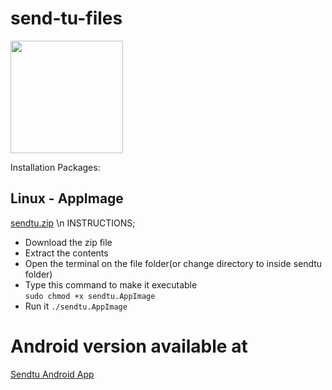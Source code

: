 # send-tu-files

<img src="https://user-images.githubusercontent.com/45265245/236840796-e8d107f8-96fd-498b-a775-ac782d100aa1.png" width="180" height="180">

Installation Packages:
 ## Linux - AppImage
 [sendtu.zip](https://github.com/danchengash/send-tu-files/files/11421717/sendtu.zip)
\n INSTRUCTIONS; 
- Download the zip file 
- Extract the contents 
- Open the terminal on the file folder(or change directory to inside sendtu folder)
- Type this command to make it executable  
`` sudo chmod +x sendtu.AppImage ``
- Run it
 ``./sendtu.AppImage``

# Android version available at 
[Sendtu Android App](https://play.google.com/store/apps/details?id=com.salticon.sendtu)
